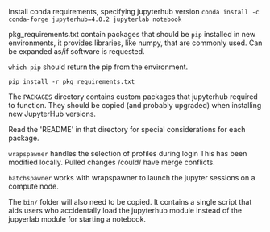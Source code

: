 Install conda requirements, specifying jupyterhub version `conda install -c conda-forge jupyterhub=4.0.2 jupyterlab notebook`

pkg_requirements.txt contain packages that should be `pip` installed in new environments, it provides libraries, like numpy,
that are commonly used. Can be expanded as/if software is requested.

`which pip` should return the pip from the environment.

`pip install -r pkg_requirements.txt`



The `PACKAGES` directory contains custom packages that jupyterhub required to function. They should be copied (and probably upgraded)
when installing new JupyterHub versions.

Read the 'README' in that directory for special considerations for each package.

`wrapspawner` handles the selection of profiles during login
	This has been modified locally. Pulled changes /could/ have merge conflicts.

`batchspawner` works with wrapspawner to launch the jupyter sessions on a compute node.


The `bin/` folder will also need to be copied. It contains a single script that aids users who accidentally load the jupyterhub module
instead of the jupyerlab module for starting a notebook.

